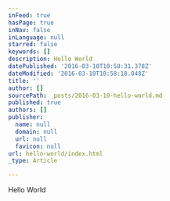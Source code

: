 ```yaml
---
inFeed: true
hasPage: true
inNav: false
inLanguage: null
starred: false
keywords: []
description: Hello World
datePublished: '2016-03-10T10:58:31.378Z'
dateModified: '2016-03-10T10:58:18.048Z'
title: ''
author: []
sourcePath: _posts/2016-03-10-hello-world.md
published: true
authors: []
publisher:
  name: null
  domain: null
  url: null
  favicon: null
url: hello-world/index.html
_type: Article

---
```

Hello World